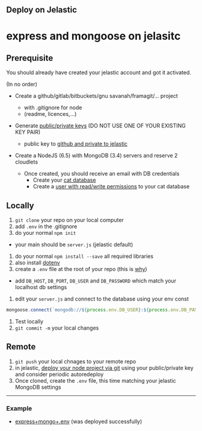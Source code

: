 ## Deploy on Jelastic
# express and mongoose on jelasitc

## Prerequisite

You should already have created your jelastic account and got it activated.

(In no order)

* Create a github/gitlab/bitbuckets/gnu savanah/framagit/... project
  * with .gitignore for node
  * (readme, licences,...)

* Generate [public/private keys](https://docs.jelastic.com/ssh-generate-key) (DO NOT USE ONE OF YOUR EXISTING KEY PAIR)
  * public key to [github and private to jelastic](https://docs.jelastic.com/git-ssh)

* Create a NodeJS (6.5) with MongoDB (3.4) servers and reserve 2 cloudlets
  * Once created, you should receive an email with DB credentials
    * Create your [cat database](W2-2-NoSQL-MongoDB-mongoose.html) 
    * Create a [user with read/write permissions](https://docs.mongodb.com/manual/tutorial/enable-authentication/#create-additional-users-as-needed-for-your-deployment) to your cat database

## Locally

1. `git clone` your repo on your local computer
1. add `.env` in the .gitignore
1. do your normal `npm init` 
  * your main should be `server.js` (jelastic default)
1. do your normal `npm install --save` all required libraries
1. also install [dotenv](https://www.npmjs.com/package/dotenv) 
1. create a `.env` file at the root of your repo (this is [why](https://12factor.net/config))
  * add `DB_HOST`, `DB_PORT`, `DB_USER` and `DB_PASSWORD` which match your localhost db settings
1. edit your `server.js` and connect to the database using your env const 
```javascript
mongoose.connect(`mongodb://${process.env.DB_USER}:${process.env.DB_PASS}@${process.env.DB_HOST}:${process.env.DB_PORT}/cat`).then(() => {/* ... */}
```
1. Test locally
1. `git commit -m` your local changes

## Remote

1. `git push` your local chnages to your remote repo
1. in jelastic, [deploy your node project via git](https://docs.jelastic.com/nodejs-git-svn) using your public/private key and consider periodic autoredeploy
1. Once cloned, create the `.env` file, this time matching your jelastic MongoDB settings

---

### Example

* [express+mongo+.env](https://github.com/patrick-ausderau/testdb) (was deployed successfully)
